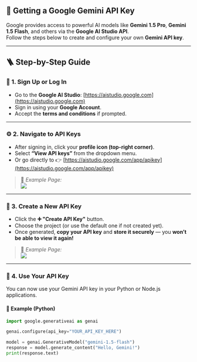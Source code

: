 ## 🔑 Getting a Google Gemini API Key

Google provides access to powerful AI models like **Gemini 1.5 Pro**, **Gemini 1.5 Flash**, and others via the **Google AI Studio API**.  
Follow the steps below to create and configure your own **Gemini API key**.

---

## 🪜 Step-by-Step Guide

### 🧭 1. Sign Up or Log In
- Go to the **Google AI Studio**: [https://aistudio.google.com](https://aistudio.google.com)  
- Sign in using your **Google Account**.  
- Accept the **terms and conditions** if prompted.

---

### ⚙️ 2. Navigate to API Keys
- After signing in, click your **profile icon (top-right corner)**.  
- Select **“View API keys”** from the dropdown menu.  
- Or go directly to 👉 [https://aistudio.google.com/app/apikey](https://aistudio.google.com/app/apikey)

> 📸 *Example Page:*  
> ![](images/gemini_api_page.png)

---

### 🧩 3. Create a New API Key
- Click the **➕ "Create API Key"** button.  
- Choose the project (or use the default one if not created yet).  
- Once generated, **copy your API key** and **store it securely** — you **won’t be able to view it again!**

> 📸 *Example Page:*  
> ![](images/gemini_create_key.png)

---

### 🧰 4. Use Your API Key
You can now use your Gemini API key in your Python or Node.js applications.

#### 🐍 Example (Python)
```python
import google.generativeai as genai

genai.configure(api_key="YOUR_API_KEY_HERE")

model = genai.GenerativeModel("gemini-1.5-flash")
response = model.generate_content("Hello, Gemini!")
print(response.text)
